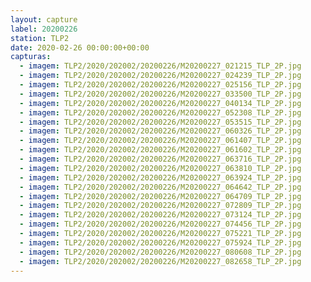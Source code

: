 ```yaml
---
layout: capture
label: 20200226
station: TLP2
date: 2020-02-26 00:00:00+00:00
capturas:
  - imagem: TLP2/2020/202002/20200226/M20200227_021215_TLP_2P.jpg
  - imagem: TLP2/2020/202002/20200226/M20200227_024239_TLP_2P.jpg
  - imagem: TLP2/2020/202002/20200226/M20200227_025156_TLP_2P.jpg
  - imagem: TLP2/2020/202002/20200226/M20200227_033500_TLP_2P.jpg
  - imagem: TLP2/2020/202002/20200226/M20200227_040134_TLP_2P.jpg
  - imagem: TLP2/2020/202002/20200226/M20200227_052308_TLP_2P.jpg
  - imagem: TLP2/2020/202002/20200226/M20200227_053515_TLP_2P.jpg
  - imagem: TLP2/2020/202002/20200226/M20200227_060326_TLP_2P.jpg
  - imagem: TLP2/2020/202002/20200226/M20200227_061407_TLP_2P.jpg
  - imagem: TLP2/2020/202002/20200226/M20200227_061602_TLP_2P.jpg
  - imagem: TLP2/2020/202002/20200226/M20200227_063716_TLP_2P.jpg
  - imagem: TLP2/2020/202002/20200226/M20200227_063810_TLP_2P.jpg
  - imagem: TLP2/2020/202002/20200226/M20200227_063924_TLP_2P.jpg
  - imagem: TLP2/2020/202002/20200226/M20200227_064642_TLP_2P.jpg
  - imagem: TLP2/2020/202002/20200226/M20200227_064709_TLP_2P.jpg
  - imagem: TLP2/2020/202002/20200226/M20200227_072809_TLP_2P.jpg
  - imagem: TLP2/2020/202002/20200226/M20200227_073124_TLP_2P.jpg
  - imagem: TLP2/2020/202002/20200226/M20200227_074456_TLP_2P.jpg
  - imagem: TLP2/2020/202002/20200226/M20200227_075221_TLP_2P.jpg
  - imagem: TLP2/2020/202002/20200226/M20200227_075924_TLP_2P.jpg
  - imagem: TLP2/2020/202002/20200226/M20200227_080608_TLP_2P.jpg
  - imagem: TLP2/2020/202002/20200226/M20200227_082658_TLP_2P.jpg
---
```

